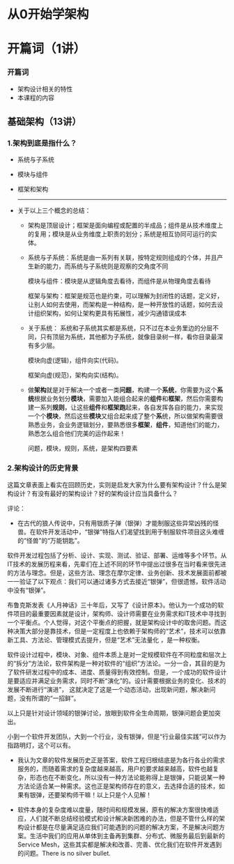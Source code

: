 # 从0开始学架构

# 开篇词（1讲）

### 开篇词

* 架构设计相关的特性
* 本课程的内容

## 基础架构（13讲）

### 1.架构到底是指什么？

* 系统与子系统

* 模块与组件

* 框架和架构

  ---

* 关于以上三个概念的总结：

  * 架构是顶层设计；框架是面向编程或配置的半成品；组件是从技术维度上的复用；模块是从业务维度上职责的划分；系统是相互协同可运行的实体。

  * 系统与子系统：系统是由一系列有关联，按特定规则组成的个体，并且产生新的能力，而系统与子系统则是观察的交角度不同

    模块与组件：模块是从逻辑角度去看待，而组件是从物理角度去看待

    框架与架构：框架是规范也是约束，可以理解为封闭性的话题，定义好，让别人如何去使用，而架构是一种结构，是一种开放性的话题，如何去设计组织架构，如何让架构更具有拓展性，减少沟通错误成本

  * 关于系统：
    系统和子系统其实都是系统，只不过在本业务里边的分层不同，只有顶层为系统，其他都为子系统，就像目录树一样，看你目录最深有多少层。

    模块向虚(逻辑)，组件向实(代码)。

    框架向虚(规范)，架构向实(结构)。

  * 做**架构**就是对于解决一个或者一类**问题**，构建一个**系统**，你需要为这个**系统**根据业务划分**模块**，需要加入能组合起来的**组件**和**框架**，然后你需要构建一系列**规则**，让这些**组件**和**框架跑**起来，各自发挥各自的能力，来实现一个个**模块**，然后这些**模块**又组合起来成了整个**系**统，所以做架构需要很熟悉业务，会业务逻辑划分，要熟悉很多**框架**，**组件**，知道他们的能力，熟悉怎么组合他们完美的运作起来！

    问题，模块，规则，系统，是架构四要素

### 2.架构设计的历史背景

这篇文章表面上看实在回顾历史，实则是启发大家为什么要有架构设计？什么是架构设计？有没有最好的架构设计？好的架构设计应当具备什么？

评论：

*   在古代的狼人传说中，只有用银质子弹（银弹）才能制服这些异常凶残的怪兽。在软件开发活动中，“银弹”特指人们渴望找到用于制服软件项目这头难缠的“怪兽”的“万能钥匙”。

  软件开发过程包括了分析、设计、实现、测试、验证、部署、运维等多个环节。从IT技术的发展历程来看，先辈们在上述不同的环节中提出过很多在当时看来很先进的方法与理念。但是，这些方法、理念在摩尔定律、业务创新、技术发展面前都被一一验证了以下观点：我们可以通过诸多方式去接近“银弹”，但很遗憾，软件活动中没有“银弹”。

  布鲁克斯发表《人月神话》三十年后，又写了《设计原本》。他认为一个成功的软件项目的最重要因素就是设计，架构师、设计师需要在业务需求和IT技术中寻找到一个平衡点。个人觉得，对这个平衡点的把握，就是架构设计中的取舍问题。而这种决策大部分是靠技术，但是一定程度上也依赖于架构师的“艺术”，技术可以依靠新工具、方法论、管理模式去提升，但是“艺术”无法量化 ，是一种权衡。

  软件设计过程中，模块、对象、组件本质上是对一定规模软件在不同粒度和层次上的“拆分”方法论，软件架构是一种对软件的“组织”方法论。一分一合，其目的是为了软件研发过程中的成本、进度、质量得到有效控制。但是，一个成功的软件设计是要适应并满足业务需求，同时不断“演化”的。设计需要根据业务的变化、技术的发展不断进行“演进”，  这就决定了这是一个动态活动，出现新问题，解决新问题，没有所谓的“一招鲜”。

  以上只是针对设计领域的银弹讨论，放眼到软件全生命周期，银弹问题会更加突出。

  小到一个软件开发团队，大到一个行业，没有银弹，但是“行业最佳实践”可以作为指路明灯，这个可以有。   

* 我认为文章的软件发展历史正是答案，软件工程归根结底是为各行各业的需求服务的，而随着需求的复杂度越来越高，用户的要求越来越高，软件也越复杂，形态也在不断变化，所以没有一种方法论能称得上是银弹，只能说某一种方法论适合某一种需求。这也正是架构师存在的意义，去选择合适的技术，如果有银弹，还要架构师干嘛！以上只是个人见解！

* 软件本身的复杂度难以度量，随时间和规模发展，原有的解决方案很快难适应，人们就不断总结经验模式和设计解决新困难的办法，但是不管什么样的架构设计都是在尽量满足适应我们可能遇到的问题的解决方案，不是解决问题方案。生活中我们的应用从单体到主备再到集群、分布式、微服务最后到最新的Service Mesh，这些其实都是解决和改善、完善、优化我们在软件开发遇到的问题。There is no silver bullet.

  